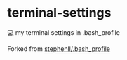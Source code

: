 # terminal-settings
💻  my terminal settings in .bash_profile

Forked from [stephenll/.bash_profile](https://gist.github.com/stephenll/8762279)
